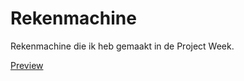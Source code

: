 # Rekenmachine
Rekenmachine die ik heb gemaakt in de Project Week.

[Preview](https://i.imgur.com/y15EHlI.png)
